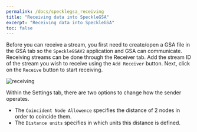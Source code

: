 ```yaml
---
permalink: /docs/specklegsa_receiving
title: "Receiving data into SpeckleGSA"
excerpt: "Receiving data into SpeckleGSA"
toc: false
---
```

Before you can receive a stream, you first need to create/open a GSA file in the GSA tab so the `SpeckleGSAV2` application and GSA can communicate. Receiving streams can be done through the Receiver tab. Add the stream ID of the stream you wish to receive using the `Add Receiver` button. Next, click on  the `Receive` button to start receiving.

![receiving]({{site.baseurl}}/assets/images/quick_start/receiving.gif)

Within the Settings tab, there are two options to change how the sender operates.
- The `Coincident Node Allowence` specifies the distance of 2 nodes in order to coincide them.
- The `Distance units` specifies in which units this distance is defined.
